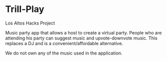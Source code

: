 # Trill-Play
Los Altos Hacks Project 

Music party app that allows a host to create a virtual party. People who are attending his party can suggest music and upvote-downvote music. This replaces a DJ and is a convenient/affordable alternative. 

We do not own any of the music used in the application. 
